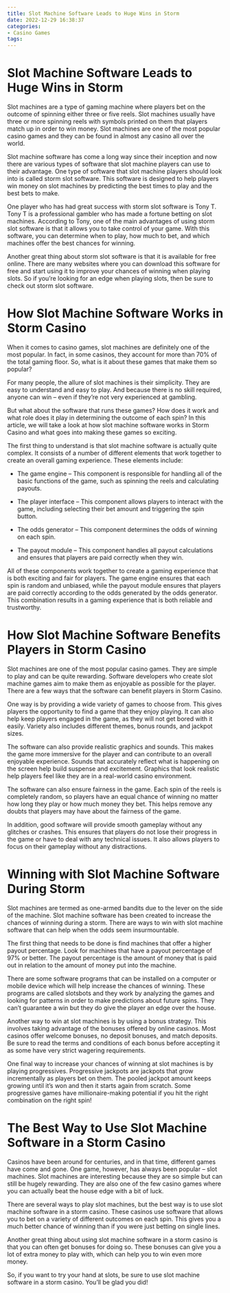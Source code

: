 ```yaml
---
title: Slot Machine Software Leads to Huge Wins in Storm
date: 2022-12-29 16:38:37
categories:
- Casino Games
tags:
---
```



#  Slot Machine Software Leads to Huge Wins in Storm

Slot machines are a type of gaming machine where players bet on the outcome of spinning either three or five reels. Slot machines usually have three or more spinning reels with symbols printed on them that players match up in order to win money. Slot machines are one of the most popular casino games and they can be found in almost any casino all over the world.

Slot machine software has come a long way since their inception and now there are various types of software that slot machine players can use to their advantage. One type of software that slot machine players should look into is called storm slot software. This software is designed to help players win money on slot machines by predicting the best times to play and the best bets to make.

One player who has had great success with storm slot software is Tony T. Tony T is a professional gambler who has made a fortune betting on slot machines. According to Tony, one of the main advantages of using storm slot software is that it allows you to take control of your game. With this software, you can determine when to play, how much to bet, and which machines offer the best chances for winning.

Another great thing about storm slot software is that it is available for free online. There are many websites where you can download this software for free and start using it to improve your chances of winning when playing slots. So if you’re looking for an edge when playing slots, then be sure to check out storm slot software.

#  How Slot Machine Software Works in Storm Casino

When it comes to casino games, slot machines are definitely one of the most popular. In fact, in some casinos, they account for more than 70% of the total gaming floor. So, what is it about these games that make them so popular?

For many people, the allure of slot machines is their simplicity. They are easy to understand and easy to play. And because there is no skill required, anyone can win – even if they’re not very experienced at gambling.

But what about the software that runs these games? How does it work and what role does it play in determining the outcome of each spin? In this article, we will take a look at how slot machine software works in Storm Casino and what goes into making these games so exciting.

The first thing to understand is that slot machine software is actually quite complex. It consists of a number of different elements that work together to create an overall gaming experience. These elements include:

* The game engine – This component is responsible for handling all of the basic functions of the game, such as spinning the reels and calculating payouts.

* The player interface – This component allows players to interact with the game, including selecting their bet amount and triggering the spin button.

* The odds generator – This component determines the odds of winning on each spin.

* The payout module – This component handles all payout calculations and ensures that players are paid correctly when they win.

All of these components work together to create a gaming experience that is both exciting and fair for players. The game engine ensures that each spin is random and unbiased, while the payout module ensures that players are paid correctly according to the odds generated by the odds generator. This combination results in a gaming experience that is both reliable and trustworthy.

#  How Slot Machine Software Benefits Players in Storm Casino

Slot machines are one of the most popular casino games. They are simple to play and can be quite rewarding. Software developers who create slot machine games aim to make them as enjoyable as possible for the player. There are a few ways that the software can benefit players in Storm Casino.

One way is by providing a wide variety of games to choose from. This gives players the opportunity to find a game that they enjoy playing. It can also help keep players engaged in the game, as they will not get bored with it easily. Variety also includes different themes, bonus rounds, and jackpot sizes.

The software can also provide realistic graphics and sounds. This makes the game more immersive for the player and can contribute to an overall enjoyable experience. Sounds that accurately reflect what is happening on the screen help build suspense and excitement. Graphics that look realistic help players feel like they are in a real-world casino environment.

The software can also ensure fairness in the game. Each spin of the reels is completely random, so players have an equal chance of winning no matter how long they play or how much money they bet. This helps remove any doubts that players may have about the fairness of the game.

In addition, good software will provide smooth gameplay without any glitches or crashes. This ensures that players do not lose their progress in the game or have to deal with any technical issues. It also allows players to focus on their gameplay without any distractions.

#  Winning with Slot Machine Software During Storm

Slot machines are termed as one-armed bandits due to the lever on the side of the machine. Slot machine software has been created to increase the chances of winning during a storm. There are ways to win with slot machine software that can help when the odds seem insurmountable.

The first thing that needs to be done is find machines that offer a higher payout percentage. Look for machines that have a payout percentage of 97% or better. The payout percentage is the amount of money that is paid out in relation to the amount of money put into the machine.

There are some software programs that can be installed on a computer or mobile device which will help increase the chances of winning. These programs are called slotsbots and they work by analyzing the games and looking for patterns in order to make predictions about future spins. They can’t guarantee a win but they do give the player an edge over the house.

Another way to win at slot machines is by using a bonus strategy. This involves taking advantage of the bonuses offered by online casinos. Most casinos offer welcome bonuses, no deposit bonuses, and match deposits. Be sure to read the terms and conditions of each bonus before accepting it as some have very strict wagering requirements.

One final way to increase your chances of winning at slot machines is by playing progressives. Progressive jackpots are jackpots that grow incrementally as players bet on them. The pooled jackpot amount keeps growing until it’s won and then it starts again from scratch. Some progressive games have millionaire-making potential if you hit the right combination on the right spin!

#  The Best Way to Use Slot Machine Software in a Storm Casino

Casinos have been around for centuries, and in that time, different games have come and gone. One game, however, has always been popular – slot machines. Slot machines are interesting because they are so simple but can still be hugely rewarding. They are also one of the few casino games where you can actually beat the house edge with a bit of luck.

There are several ways to play slot machines, but the best way is to use slot machine software in a storm casino. These casinos use software that allows you to bet on a variety of different outcomes on each spin. This gives you a much better chance of winning than if you were just betting on single lines.

Another great thing about using slot machine software in a storm casino is that you can often get bonuses for doing so. These bonuses can give you a lot of extra money to play with, which can help you to win even more money.

So, if you want to try your hand at slots, be sure to use slot machine software in a storm casino. You’ll be glad you did!